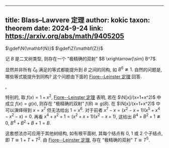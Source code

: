 
---
title: Blass–Lawvere 定理
author: kokic
taxon: theorem
date: 2024-9-24
link: <https://arxiv.org/abs/math/9405205>
---

$\gdef\N{\mathbf{N}}$
$\gdef\Z{\mathbf{Z}}$

记 $B$ 是二叉树类型, 则存在一个 "极精确的双射" $B \xrightarrow{\sim} B^7$. 

显然并非所有 $\zeta_6$ 满足的等式都能提升到 $B$ 之间的同构, 如 $B^6 \ncong 1$. 自然的问题是, 哪些等式能提升到同构? 这个问题由下面的 [Fiore--Leinster 定理](/data-structure/fiore-leinster.md) 回答. 

[.](/data-structure/fiore-leinster.md#:embed)

特别的, 取 $f(x)=1+x^2$, [Fiore--Leinster 定理](/data-structure/fiore-leinster) 表明, 若在 $\N[x]/(x=1+x^2)$ 中成立  $f(x) = g(x)$, 则存在 "极精确的双射" $f(B) \cong g(B)$. 在 $\N[x]/(x=1+x^2)$ 中可以演绎得到 $x=x^7$ 但无法给出 $1=x^6$. 对于前者 $x^7-x = (x^2-x+1)(x^5+x^4-x^2-x) = 0$. 再看 $x^4 + x^2 + 1 = (x^2 + x + 1)(x^2 - x + 1)$, 这给出 $B^4+B^2+1 \ncong 0$, $B^4+B^2+B+1=B$. 

这套想法亦可应用于其他树结构, 如有根平面树, 其每个结点有 $0$, $1$ 或 $2$ 个子结点, 即 $T \cong 1+T+T^2$. 由 [Fiore--Leinster 定理](/data-structure/fiore-leinster.md), 存在 "极精确的双射" $T \cong T^5$.
